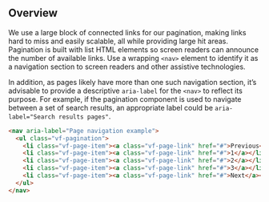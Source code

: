 ## Overview

We use a large block of connected links for our pagination, making links hard to miss and easily scalable, all while providing large hit areas. Pagination is built with list HTML elements so screen readers can announce the number of available links. Use a wrapping `<nav>` element to identify it as a navigation section to screen readers and other assistive technologies.

In addition, as pages likely have more than one such navigation section, it’s advisable to provide a descriptive `aria-label` for the `<nav>` to reflect its purpose. For example, if the pagination component is used to navigate between a set of search results, an appropriate label could be `aria-label="Search results pages"`.

```html
<nav aria-label="Page navigation example">
  <ul class="vf-pagination">
    <li class="vf-page-item"><a class="vf-page-link" href="#">Previous</a></li>
    <li class="vf-page-item"><a class="vf-page-link" href="#">1</a></li>
    <li class="vf-page-item"><a class="vf-page-link" href="#">2</a></li>
    <li class="vf-page-item"><a class="vf-page-link" href="#">3</a></li>
    <li class="vf-page-item"><a class="vf-page-link" href="#">Next</a></li>
  </ul>
</nav>
```
